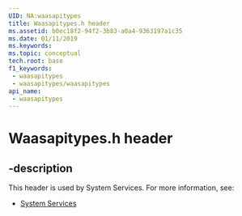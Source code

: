 ```yaml
---
UID: NA:waasapitypes
title: Waasapitypes.h header
ms.assetid: b0ec18f2-94f2-3b83-a0a4-9363197a1c35
ms.date: 01/11/2019
ms.keywords: 
ms.topic: conceptual
tech.root: base
f1_keywords:
 - waasapitypes
 - waasapitypes/waasapitypes
api_name:
 - waasapitypes
---
```


# Waasapitypes.h header


## -description

This header is used by System Services. For more information, see:

- [System Services](../_base/index.md)

